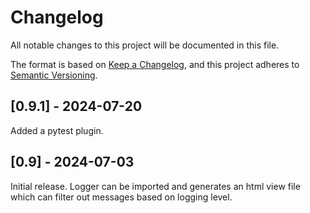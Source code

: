 # Changelog

All notable changes to this project will be documented in this file.

The format is based on [Keep a Changelog](https://keepachangelog.com/en/1.0.0/),
and this project adheres to [Semantic Versioning](https://semver.org/spec/v2.0.0.html).

## [0.9.1] - 2024-07-20

Added a pytest plugin.

## [0.9] - 2024-07-03

Initial release. Logger can be imported and generates an html view file which can filter out messages based on logging level.